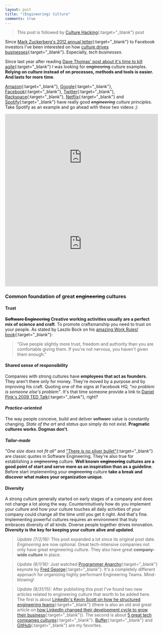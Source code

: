 ```yaml
---
layout: post
title: "(Engineering) Culture"
comments: true
---
```


>This post is followed by [Culture Hacking](/2016/06/26/culture-hacking){:target="_blank"} post

Since [Mark Zuckerberg's 2012 annual letter](http://www.wired.com/2012/02/zuck-letter/){:target="_blank"}
to Facebook investors I've been interested on how [culture drives businesses](http://www.slideshare.net/Bufferapp/buffer-culture-06-with-a-change-to-be-a-no-ego-doer){:target="_blank"}.
Especially, _tech businesses_.

Since last year after reading [Dave Thomas' post about it's time to kill agile](http://pragdave.me/blog/2014/03/04/time-to-kill-agile/){:target="_blank"}
I was looking for ~~engineering~~ culture examples. **Relying on culture instead of on processes, methods and tools is easier.
And lasts for more time**.

[Amazon](https://www.amazon.jobs/en/principles){:target="_blank"}, [Google](https://rework.withgoogle.com/){:target="_blank"}, [Facebook](https://hbr.org/2016/06/how-facebook-tries-to-prevent-office-politics){:target="_blank"}, [Twitter](http://www.fastcompany.com/3034679/most-innovative-companies/the-company-with-the-best-culture-twitter-according-to-glassdoor){:target="_blank"}, [Rackspace](https://www.rackspace.com/talent/culture/){:target="_blank"}, [Netflix](http://www.huffingtonpost.com/2015/02/27/netflix-culture-deck-success_n_6763716.html){:target="_blank"} and [Spotify](http://www.fastcompany.com/3034617/how-spotifys-music-obsessed-culture-makes-the-company-rock){:target="_blank"} have really good _~~engineering~~ culture principles_. Take Spotify as an example and go ahead with these two videos ;)

<style>.embed-container { position: relative; padding-bottom: 56.25%; height: 0; overflow: hidden; max-width: 100%; } .embed-container iframe, .embed-container object, .embed-container embed { position: absolute; top: 0; left: 0; width: 100%; height: 100%; }</style><div class='embed-container'><iframe src='http://player.vimeo.com/video/85490944' frameborder='0' webkitAllowFullScreen mozallowfullscreen allowFullScreen></iframe></div>

<style>.embed-container { position: relative; padding-bottom: 56.25%; height: 0; overflow: hidden; max-width: 100%; } .embed-container iframe, .embed-container object, .embed-container embed { position: absolute; top: 0; left: 0; width: 100%; height: 100%; }</style><div class='embed-container'><iframe src='http://player.vimeo.com/video/94950270' frameborder='0' webkitAllowFullScreen mozallowfullscreen allowFullScreen></iframe></div>


### Common foundation of great ~~engineering~~ cultures

#### Trust

__~~Software Engineering~~ Creative working activities usually are a perfect mix of science and craft__. To promote craftsmanship you need to trust on your people. As stated by Laszlo Bock on his [amazing Work Rules! book](http://www.workrules.net){:target="_blank"}:

>"Give people slightly more trust, freedom and authority than you are comfortable giving them. If you're not nervous, you haven't given them enough."

#### Shared sense of responsibility

Companies with strong cultures have __employees that act as founders__. They aren't there only for money. They're moved by a purpose and by improving his craft. Quoting one of the signs at Facebook HQ, _"no problem is someone else's problem"_. It's that time someone provide a link to [Daniel Pink's 2009 TED Talk](https://www.youtube.com/watch?v=rrkrvAUbU9Y){:target="_blank"}, right?

#### _Practice-oriented_

The way people conceive, build and deliver ~~software~~ value is constantly changing. _State of the art_ and _status quo_ simply do not exist. **Pragmatic cultures works. Dogmas don't**.

#### _Tailor-made_

_"One size does not fit all"_ and ["There is no silver bullet"](https://en.wikipedia.org/wiki/No_Silver_Bullet){:target="_blank"} are classic quotes in Software Engineering. They're also true for establishing a ~~engineering~~ culture. __Well known ~~engineering~~ cultures are a good point of start and serve more as an inspiration than as a guideline__. Before start implementing your ~~engineering~~ culture __take a break and discover what makes your organization unique__.

#### Diversity

A strong culture generally started on early stages of a company and does not change a lot along the way. Counterintuitively how do you implement your culture and how your culture touches all daily activities of your company could change all the time until you get it right. And that's fine. Implementing powerful cultures requires an environment that truly embraces diversity of all kinds. Diverse people together drives innovation. **Diversity is the key for keeping your culture alive and updated**.


>_Update (7/2/16):_ This post expanded a lot since its original post date. _Engineering_ are now optional. Great tech-intensive companies not only have great engineering culture. They also have great **company-wide culture** in place.

>_Update (6/1/16):_ Just watched [Programmer Anarchy](https://www.youtube.com/watch?v=uk-CF7klLdA){:target="_blank"} keynote by [Fred George](https://twitter.com/fgeorge52){:target="_blank"}. It's a completely different approach for organizing highly performant Engineering Teams. Mind-blowing!

>_Update (8/31/15):_ After publishing this post I've found two new articles related to engineering culture that worth to be added here. The first is about [LinkedIn's Kevin Scott on how he structured engineering teams](http://firstround.com/review/how-i-structured-engineering-teams-at-linkedin-and-admob-for-success/){:target="_blank"} (there is also an old and great article on [how LinkedIn changed their development cycle to grow their business](http://www.wired.com/2013/04/linkedin-software-revolution/){:target="_blank"}).
>The second is about [5 great tech companies cultures](http://www.inc.com/ed-zitron/5-tech-companies-with-great-cultures.html){:target="_blank"}. [Buffer](http://www.slideshare.net/Bufferapp/buffer-culture-06-with-a-change-to-be-a-no-ego-doer){:target="_blank"} and [Git](http://zachholman.com/posts/how-github-works/)[Hub](http://zachholman.com/posts/scaling-github-employees/){:target="_blank"} are my favorites.
